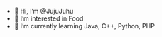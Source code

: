 - 👋 Hi, I’m @JujuJuhu
- 👀 I’m interested in Food
- 🌱 I’m currently learning Java, C++, Python, PHP

<!---
JujuJuhu/JujuJuhu is a ✨ special ✨ repository because its `README.md` (this file) appears on your GitHub profile.
You can click the Preview link to take a look at your changes.
--->
